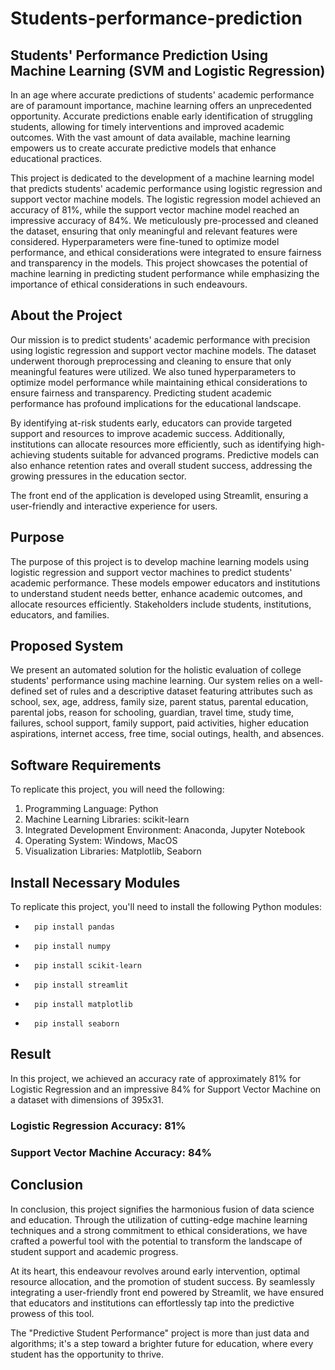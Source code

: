 # Students-performance-prediction

## Students' Performance Prediction Using Machine Learning (SVM and Logistic Regression)

In an age where accurate predictions of students' academic performance are of paramount importance, machine learning offers an unprecedented opportunity. Accurate predictions enable early identification of struggling students, allowing for timely interventions and improved academic outcomes. With the vast amount of data available, machine learning empowers us to create accurate predictive models that enhance educational practices.

This project is dedicated to the development of a machine learning model that predicts students' academic performance using logistic regression and support vector machine models. The logistic regression model achieved an accuracy of 81%, while the support vector machine model reached an impressive accuracy of 84%. We meticulously pre-processed and cleaned the dataset, ensuring that only meaningful and relevant features were considered. Hyperparameters were fine-tuned to optimize model performance, and ethical considerations were integrated to ensure fairness and transparency in the models. This project showcases the potential of machine learning in predicting student performance while emphasizing the importance of ethical considerations in such endeavours.

## About the Project

Our mission is to predict students' academic performance with precision using logistic regression and support vector machine models. The dataset underwent thorough preprocessing and cleaning to ensure that only meaningful features were utilized. We also tuned hyperparameters to optimize model performance while maintaining ethical considerations to ensure fairness and transparency. Predicting student academic performance has profound implications for the educational landscape.

By identifying at-risk students early, educators can provide targeted support and resources to improve academic success. Additionally, institutions can allocate resources more efficiently, such as identifying high-achieving students suitable for advanced programs. Predictive models can also enhance retention rates and overall student success, addressing the growing pressures in the education sector.

The front end of the application is developed using Streamlit, ensuring a user-friendly and interactive experience for users.

## Purpose

The purpose of this project is to develop machine learning models using logistic regression and support vector machines to predict students' academic performance. These models empower educators and institutions to understand student needs better, enhance academic outcomes, and allocate resources efficiently. Stakeholders include students, institutions, educators, and families.

## Proposed System

We present an automated solution for the holistic evaluation of college students' performance using machine learning. Our system relies on a well-defined set of rules and a descriptive dataset featuring attributes such as school, sex, age, address, family size, parent status, parental education, parental jobs, reason for schooling, guardian, travel time, study time, failures, school support, family support, paid activities, higher education aspirations, internet access, free time, social outings, health, and absences.

## Software Requirements

To replicate this project, you will need the following:
  1. Programming Language: Python
  2. Machine Learning Libraries: scikit-learn
  3. Integrated Development Environment: Anaconda, Jupyter Notebook
  4. Operating System: Windows, MacOS
  5. Visualization Libraries: Matplotlib, Seaborn

## Install Necessary Modules

To replicate this project, you'll need to install the following Python modules:

 -       pip install pandas
       
 -       pip install numpy  
  
 -       pip install scikit-learn

 -       pip install streamlit

 -       pip install matplotlib

 -       pip install seaborn

 
## Result

In this project, we achieved an accuracy rate of approximately 81% for Logistic Regression and an impressive 84% for Support Vector Machine on a dataset with dimensions of 395x31.

  ### Logistic Regression Accuracy: 81%
  ### Support Vector Machine Accuracy: 84%

## Conclusion

In conclusion, this project signifies the harmonious fusion of data science and education. Through the utilization of cutting-edge machine learning techniques and a strong commitment to ethical considerations, we have crafted a powerful tool with the potential to transform the landscape of student support and academic progress.

At its heart, this endeavour revolves around early intervention, optimal resource allocation, and the promotion of student success. By seamlessly integrating a user-friendly front end powered by Streamlit, we have ensured that educators and institutions can effortlessly tap into the predictive prowess of this tool.

The "Predictive Student Performance" project is more than just data and algorithms; it's a step toward a brighter future for education, where every student has the opportunity to thrive.
